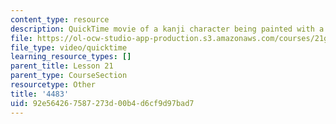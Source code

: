 ```yaml
---
content_type: resource
description: QuickTime movie of a kanji character being painted with a brush.
file: https://ol-ocw-studio-app-production.s3.amazonaws.com/courses/21g-504-japanese-iv-spring-2009/92e564267587273d00b4d6cf9d97bad7_4483.mov
file_type: video/quicktime
learning_resource_types: []
parent_title: Lesson 21
parent_type: CourseSection
resourcetype: Other
title: '4483'
uid: 92e56426-7587-273d-00b4-d6cf9d97bad7
---
```

